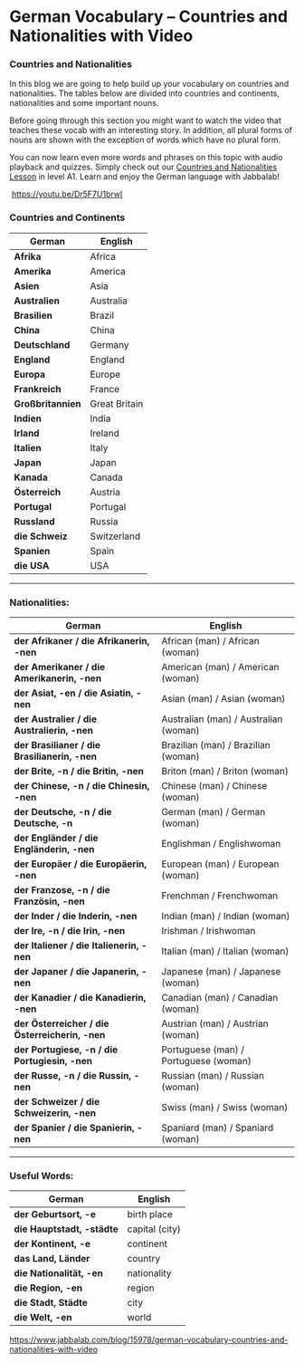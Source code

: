 # German Vocabulary – Countries and Nationalities with Video

[](http://www.jabbalab.com/blog/wp-content/uploads/2015/06/Countries.jpg)

### Countries and Nationalities

In this blog we are going to help build up your vocabulary on countries and nationalities. The tables below are divided into countries and continents, nationalities and some important nouns.

Before going through this section you might want to watch the video that teaches these vocab with an interesting story. In addition, all plural forms of nouns are shown with the exception of words which have no plural form.


You can now learn even more words and phrases on this topic with audio playback and quizzes. Simply check out our [Countries and Nationalities Lesson](../../module.php-id=7.html) in level A1. Learn and enjoy the German language with Jabbalab!

 https://youtu.be/Dr5F7U1brwI



### Countries and Continents

| German             | English       |
| ------------------ | ------------- |
| **Afrika**         | Africa        |
| **Amerika**        | America       |
| **Asien**          | Asia          |
| **Australien**     | Australia     |
| **Brasilien**      | Brazil        |
| **China**          | China         |
| **Deutschland**    | Germany       |
| **England**        | England       |
| **Europa**         | Europe        |
| **Frankreich**     | France        |
| **Großbritannien** | Great Britain |
| **Indien**         | India         |
| **Irland**         | Ireland       |
| **Italien**        | Italy         |
| **Japan**          | Japan         |
| **Kanada**         | Canada        |
| **Österreich**     | Austria       |
| **Portugal**       | Portugal      |
| **Russland**       | Russia        |
| **die Schweiz**    | Switzerland   |
| **Spanien**        | Spain         |
| **die USA**        | USA           |

------

### Nationalities:

| German                                   | English                               |
| ---------------------------------------- | ------------------------------------- |
| **der Afrikaner / die Afrikanerin, -nen** | African (man) / African (woman)       |
| **der Amerikaner / die Amerikanerin, -nen** | American (man) / American (woman)     |
| **der Asiat, -en / die Asiatin, -nen**   | Asian (man) / Asian (woman)           |
| **der Australier / die Australierin, -nen** | Australian (man) / Australian (woman) |
| **der Brasilianer / die Brasilianerin, -nen** | Brazilian (man) / Brazilian (woman)   |
| **der Brite, -n / die Britin, -nen**     | Briton (man) / Briton (woman)         |
| **der Chinese, -n / die Chinesin, -nen** | Chinese (man) / Chinese (woman)       |
| **der Deutsche, -n / die Deutsche, -n**  | German (man) / German (woman)         |
| **der Engländer / die Engländerin, -nen** | Englishman / Englishwoman             |
| **der Europäer / die Europäerin, -nen**  | European (man) / European (woman)     |
| **der Franzose, -n / die Französin, -nen** | Frenchman / Frenchwoman               |
| **der Inder / die Inderin, -nen**        | Indian (man) / Indian (woman)         |
| **der Ire, -n / die Irin, -nen**         | Irishman / Irishwoman                 |
| **der Italiener / die Italienerin, -nen** | Italian (man) / Italian (woman)       |
| **der Japaner / die Japanerin, -nen**    | Japanese (man) / Japanese (woman)     |
| **der Kanadier / die Kanadierin, -nen**  | Canadian (man) / Canadian (woman)     |
| **der Österreicher / die Österreicherin, -nen** | Austrian (man) / Austrian (woman)     |
| **der Portugiese, -n / die Portugiesin, -nen** | Portuguese (man) / Portuguese (woman) |
| **der Russe, -n / die Russin, -nen**     | Russian (man) / Russian (woman)       |
| **der Schweizer / die Schweizerin, -nen** | Swiss (man) / Swiss (woman)           |
| **der Spanier / die Spanierin, -nen**    | Spaniard (man) / Spaniard (woman)     |

------

### Useful Words:

| German                      | English        |
| --------------------------- | -------------- |
| **der Geburtsort, -e**      | birth place    |
| **die Hauptstadt, -städte** | capital (city) |
| **der Kontinent, -e**       | continent      |
| **das Land, Länder**        | country        |
| **die Nationalität, -en**   | nationality    |
| **die Region, -en**         | region         |
| **die Stadt, Städte**       | city           |
| **die Welt, -en**           | world          |



https://www.jabbalab.com/blog/15978/german-vocabulary-countries-and-nationalities-with-video